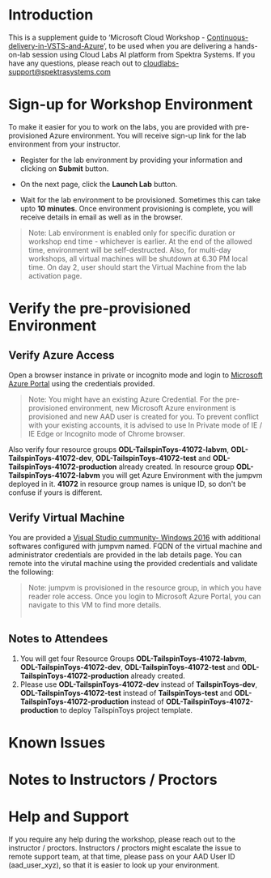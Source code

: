 # Introduction

This is a supplement guide to  ‘Microsoft Cloud Workshop - [Continuous-delivery-in-VSTS-and-Azure](https://github.com/Microsoft/MCW-Continuous-delivery-in-VSTS-and-Azure)’, to be used when you are delivering a hands-on-lab session using Cloud Labs AI platform from Spektra Systems. If you have any questions, please reach out to cloudlabs-support@spektrasystems.com

# Sign-up for Workshop Environment

To make it easier for you to work on the labs, you are provided with pre-provisioned Azure environment. You will receive sign-up link for the lab environment from your instructor. 

* Register for the lab environment by providing your information and clicking on **Submit** button.

* On the next page, click the **Launch Lab** button.
 
* Wait for the lab environment to be provisioned. Sometimes this can take upto **10 minutes**. Once environment provisioning is complete, you will receive details in email as well as in the browser.
 
 > Note: Lab environment is enabled only for specific duration or workshop end time - whichever is earlier. At the end of the allowed time, environment will be self-destructed. Also, for multi-day workshops, all virtual machines will be shutdown at 6.30 PM local time. On day 2, user should start the Virtual Machine from the lab activation page.

# Verify the pre-provisioned Environment

## Verify Azure Access

Open a browser instance in private or incognito mode and login to [Microsoft Azure Portal](https://portal.azure.com) using the credentials provided.

> Note: You might have an existing Azure Credential. For the pre-provisioned environment, new Microsoft Azure environment is provisioned and new AAD user is created for you. To prevent conflict with your existing accounts, it is advised to use In Private mode of IE / IE Edge or Incognito mode of Chrome browser.

Also verify four resource groups **ODL-TailspinToys-41072-labvm**, **ODL-TailspinToys-41072-dev**, **ODL-TailspinToys-41072-test** and **ODL-TailspinToys-41072-production** already created. In resource group **ODL-TailspinToys-41072-labvm** you will get Azure Environment with the jumpvm deployed in it. **41072** in resource group names is unique ID, so don't be confuse if yours is different.

## Verify Virtual Machine

You are provided a [Visual Studio cummunity- Windows 2016](https://azuremarketplace.microsoft.com/en-us/marketplace/apps/Microsoft.VisualStudioCommunity2017onWindowsServer2016x64?tab=Overview) with additional softwares configured with jumpvm named. FQDN of the virtual machine and administrator credentials are provided in the lab details page. You can remote into the virutal machine using the provided credentials and validate the following:

> Note: jumpvm is provisioned in the resource group, in which you have reader role access. Once you login to Microsoft Azure Portal, you can navigate to this VM to find more details.</br></br>

## Notes to Attendees

1. You will get four Resource Groups **ODL-TailspinToys-41072-labvm**, **ODL-TailspinToys-41072-dev**, **ODL-TailspinToys-41072-test** and **ODL-TailspinToys-41072-production** already created.
2. Please use **ODL-TailspinToys-41072-dev** instead of **TailspinToys-dev**, **ODL-TailspinToys-41072-test** instead of **TailspinToys-test** and **ODL-TailspinToys-41072-production** instead of **ODL-TailspinToys-41072-production** to deploy TailspinToys project template.

# Known Issues

# Notes to Instructors / Proctors


# Help and Support

If you require any help during the workshop, please reach out to the instructor / proctors. Instructors / proctors might escalate the issue to remote support team, at that time, please pass on your AAD User ID (aad_user_xyz), so that it is easier to look up your environment.
